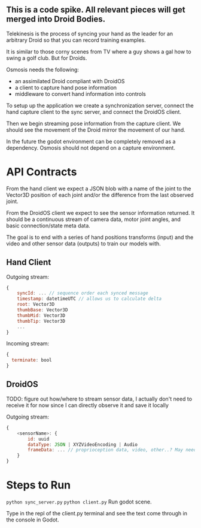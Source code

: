 ## This is a code spike. All relevant pieces will get merged into Droid Bodies.

Telekinesis is the process of syncing your hand as the leader for an arbitrary Droid so that you can record training examples.

It is similar to those corny scenes from TV where a guy shows a gal how to swing a golf club. But for Droids.

Osmosis needs the following:

- an assimilated Droid compliant with DroidOS
- a client to capture hand pose information
- middleware to convert hand information into controls

To setup up the application we create a synchronization server, connect the hand capture client to the sync server, and connect the DroidOS client.

Then we begin streaming pose information from the capture client. We should see the movement of the Droid mirror the movement of our hand.

In the future the godot environment can be completely removed as a dependency. Osmosis should not depend on a capture environment.

# API Contracts

From the hand client we expect a JSON blob with a name of the joint to the Vector3D position of each joint and/or the difference from the last observed joint.

From the DroidOS client we expect to see the sensor information returned. It should be a continuous stream of camera data, motor joint angles, and basic connection/state meta data.

The goal is to end with a series of hand positions transforms (input) and the video and other sensor data (outputs) to train our models with.

## Hand Client

Outgoing stream:

```javascript
{
    syncId: ... // sequence order each synced message
    timestamp: datetimeUTC // allows us to calculate delta
    root: Vector3D
    thumbBase: Vector3D
    thumbMid: Vector3D
    thumbTip: Vector3D
    ...
}
```

Incoming stream:

```javascript
{
  terminate: bool
}
```

## DroidOS

TODO: figure out how/where to stream sensor data, I actually don't need to receive it for now since I can directly observe it and save it locally

Outgoing stream:

```javascript
{
    <sensorName>: {
        id: uuid
        dataType: JSON | XYZVideoEncoding | Audio
        frameData: ... // proprioception data, video, other..? May need smarter ways of doing this not sure we can stream video as json blob or if it is a good idea
    }
}
```

# Steps to Run

`python sync_server.py`
`python client.py`
Run godot scene.

Type in the repl of the client.py terminal and see the text come through in the console in Godot.
